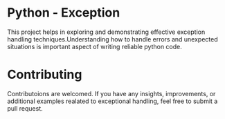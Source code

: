 # Python - Exception
This project helps in exploring and demonstrating effective exception handling techniques.Understanding how to handle errors and unexpected situations is important aspect of writing reliable python code.

# Contributing 
Contributoions are welcomed. If you have any insights, improvements, or additional examples realated to exceptional handling, feel free to submit a pull request. 
<!-- vim: set nonumber : -->
